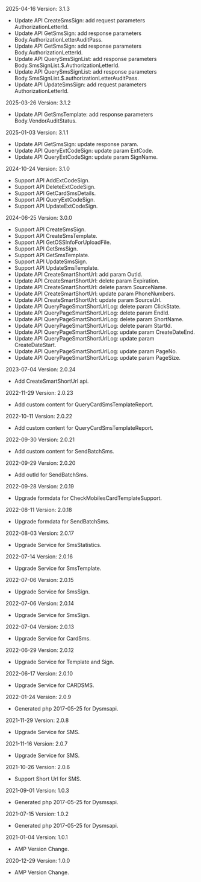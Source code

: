 2025-04-16 Version: 3.1.3
- Update API CreateSmsSign: add request parameters AuthorizationLetterId.
- Update API GetSmsSign: add response parameters Body.AuthorizationLetterAuditPass.
- Update API GetSmsSign: add response parameters Body.AuthorizationLetterId.
- Update API QuerySmsSignList: add response parameters Body.SmsSignList.$.AuthorizationLetterId.
- Update API QuerySmsSignList: add response parameters Body.SmsSignList.$.authorizationLetterAuditPass.
- Update API UpdateSmsSign: add request parameters AuthorizationLetterId.


2025-03-26 Version: 3.1.2
- Update API GetSmsTemplate: add response parameters Body.VendorAuditStatus.


2025-01-03 Version: 3.1.1
- Update API GetSmsSign: update response param.
- Update API QueryExtCodeSign: update param ExtCode.
- Update API QueryExtCodeSign: update param SignName.


2024-10-24 Version: 3.1.0
- Support API AddExtCodeSign.
- Support API DeleteExtCodeSign.
- Support API GetCardSmsDetails.
- Support API QueryExtCodeSign.
- Support API UpdateExtCodeSign.


2024-06-25 Version: 3.0.0
- Support API CreateSmsSign.
- Support API CreateSmsTemplate.
- Support API GetOSSInfoForUploadFile.
- Support API GetSmsSign.
- Support API GetSmsTemplate.
- Support API UpdateSmsSign.
- Support API UpdateSmsTemplate.
- Update API CreateSmartShortUrl: add param OutId.
- Update API CreateSmartShortUrl: delete param Expiration.
- Update API CreateSmartShortUrl: delete param SourceName.
- Update API CreateSmartShortUrl: update param PhoneNumbers.
- Update API CreateSmartShortUrl: update param SourceUrl.
- Update API QueryPageSmartShortUrlLog: delete param ClickState.
- Update API QueryPageSmartShortUrlLog: delete param EndId.
- Update API QueryPageSmartShortUrlLog: delete param ShortName.
- Update API QueryPageSmartShortUrlLog: delete param StartId.
- Update API QueryPageSmartShortUrlLog: update param CreateDateEnd.
- Update API QueryPageSmartShortUrlLog: update param CreateDateStart.
- Update API QueryPageSmartShortUrlLog: update param PageNo.
- Update API QueryPageSmartShortUrlLog: update param PageSize.


2023-07-04 Version: 2.0.24
- Add CreateSmartShortUrl api.

2022-11-29 Version: 2.0.23
- Add custom content for QueryCardSmsTemplateReport.

2022-10-11 Version: 2.0.22
- Add custom content for QueryCardSmsTemplateReport.

2022-09-30 Version: 2.0.21
- Add custom content for SendBatchSms.

2022-09-29 Version: 2.0.20
- Add outId for SendBatchSms.

2022-09-28 Version: 2.0.19
- Upgrade formdata for CheckMobilesCardTemplateSupport.

2022-08-11 Version: 2.0.18
- Upgrade formdata for SendBatchSms.

2022-08-03 Version: 2.0.17
- Upgrade Service for SmsStatistics.

2022-07-14 Version: 2.0.16
- Upgrade Service for SmsTemplate.

2022-07-06 Version: 2.0.15
- Upgrade Service for SmsSign.

2022-07-06 Version: 2.0.14
- Upgrade Service for SmsSign.

2022-07-04 Version: 2.0.13
- Upgrade Service for CardSms.

2022-06-29 Version: 2.0.12
- Upgrade Service for Template and Sign.

2022-06-17 Version: 2.0.10
- Upgrade Service for CARDSMS.

2022-01-24 Version: 2.0.9
- Generated php 2017-05-25 for Dysmsapi.

2021-11-29 Version: 2.0.8
- Upgrade Service for SMS.

2021-11-16 Version: 2.0.7
- Upgrade Service for SMS.

2021-10-26 Version: 2.0.6
- Support Short Url for SMS.

2021-09-01 Version: 1.0.3
- Generated php 2017-05-25 for Dysmsapi.

2021-07-15 Version: 1.0.2
- Generated php 2017-05-25 for Dysmsapi.

2021-01-04 Version: 1.0.1
- AMP Version Change.

2020-12-29 Version: 1.0.0
- AMP Version Change.

